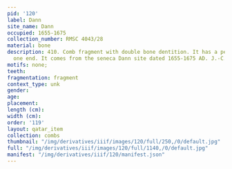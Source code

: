 ```yaml
---
pid: '120'
label: Dann
site_name: Dann
occupied: 1655-1675
collection_number: RMSC 4043/28
material: bone
description: 410. Comb fragment with double bone dentition. It has a perforation at
  one end. It comes from the seneca Dann site dated 1655-1675 AD. J.-C. (RMSC 4043/28
motifs: none;
teeth:
fragmentation: fragment
context_type: unk
gender:
age:
placement:
length (cm):
width (cm):
order: '119'
layout: qatar_item
collection: combs
thumbnail: "/img/derivatives/iiif/images/120/full/250,/0/default.jpg"
full: "/img/derivatives/iiif/images/120/full/1140,/0/default.jpg"
manifest: "/img/derivatives/iiif/120/manifest.json"
---
```

